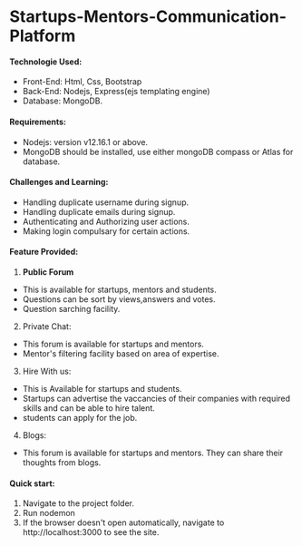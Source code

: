 # Startups-Mentors-Communication-Platform

#### Technologie Used:
* Front-End: Html, Css, Bootstrap
* Back-End: Nodejs, Express(ejs templating engine)
* Database: MongoDB.

#### Requirements:
-  Nodejs: version v12.16.1 or above.
-  MongoDB should be installed, use either mongoDB compass or Atlas for database.

#### Challenges and Learning:
* Handling duplicate username during signup.
* Handling duplicate emails during signup.
* Authenticating and Authorizing user actions.
* Making login compulsary for certain actions.

#### Feature Provided:
1. **Public Forum** 
- This is available for startups, mentors and students.
- Questions can be sort by views,answers and votes.
- Question sarching facility.

2. Private Chat:
- This forum is available for startups and mentors.
- Mentor's filtering facility based on area of expertise.

3. Hire With us:
- This is Available for startups and students.
- Startups can advertise the vaccancies of their companies with required skills and can be able to hire talent.
- students can apply for the job.

4. Blogs:
- This forum is available for startups and mentors. They can share their thoughts from blogs.

#### Quick start:
1. Navigate to the project folder.
2. Run nodemon
3. If the browser doesn't open automatically, navigate to http://localhost:3000 to see the site.

